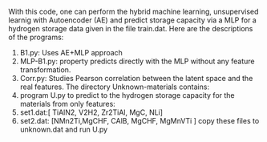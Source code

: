 With this code, one can perform the hybrid machine learning, unsupervised learnig with Autoencoder (AE) and predict storage capacity via a MLP for a hydrogen storage data given in the file train.dat. 
Here are the descriptions of the programs:
1. B1.py: Uses AE+MLP approach
2. MLP-B1.py: property predicts directly with the MLP without any feature transformation.
3. Corr.py: Studies Pearson correlation between the latent space and the real features.
The directory Unknown-materials contains:
1. program U.py to predict to the hydrogen storage capacity for the materials from only features:
2. set1.dat:[ TiAlN2, V2H2, Zr2TiAl, MgC, NLi]
3. set2.dat: [NMn2Ti,MgCHF, CAlB, MgCHF, MgMnVTi ]
copy these files to unknown.dat and run U.py
